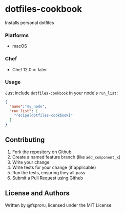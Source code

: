 # dotfiles-cookbook

Installs personal dotfiles

### Platforms

- macOS

### Chef

- Chef 12.0 or later

### Usage

Just include `dotfiles-cookbook` in your node's `run_list`:

```json
{
  "name":"my_node",
  "run_list": [
    "recipe[dotfiles-cookbook]"
  ]
}
```

## Contributing

1. Fork the repository on Github
2. Create a named feature branch (like `add_component_x`)
3. Write your change
4. Write tests for your change (if applicable)
5. Run the tests, ensuring they all pass
6. Submit a Pull Request using Github

## License and Authors

Written by @fsproru, licensed under the MIT License
